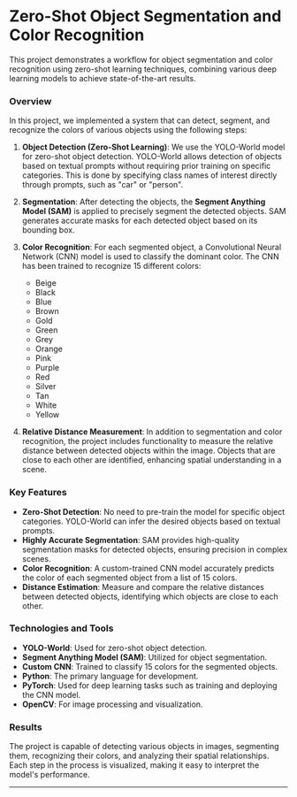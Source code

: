# Zero-Shot Object Segmentation and Color Recognition

This project demonstrates a workflow for object segmentation and color recognition using zero-shot learning techniques, combining various deep learning models to achieve state-of-the-art results. 

### Overview

In this project, we implemented a system that can detect, segment, and recognize the colors of various objects using the following steps:

1. **Object Detection (Zero-Shot Learning)**:
   We use the YOLO-World model for zero-shot object detection. YOLO-World allows detection of objects based on textual prompts without requiring prior training on specific categories. This is done by specifying class names of interest directly through prompts, such as "car" or "person".

2. **Segmentation**:
   After detecting the objects, the **Segment Anything Model (SAM)** is applied to precisely segment the detected objects. SAM generates accurate masks for each detected object based on its bounding box.

3. **Color Recognition**:
   For each segmented object, a Convolutional Neural Network (CNN) model is used to classify the dominant color. The CNN has been trained to recognize 15 different colors:
   - Beige
   - Black
   - Blue
   - Brown
   - Gold
   - Green
   - Grey
   - Orange
   - Pink
   - Purple
   - Red
   - Silver
   - Tan
   - White
   - Yellow

4. **Relative Distance Measurement**:
   In addition to segmentation and color recognition, the project includes functionality to measure the relative distance between detected objects within the image. Objects that are close to each other are identified, enhancing spatial understanding in a scene.

### Key Features

- **Zero-Shot Detection**: No need to pre-train the model for specific object categories. YOLO-World can infer the desired objects based on textual prompts.
- **Highly Accurate Segmentation**: SAM provides high-quality segmentation masks for detected objects, ensuring precision in complex scenes.
- **Color Recognition**: A custom-trained CNN model accurately predicts the color of each segmented object from a list of 15 colors.
- **Distance Estimation**: Measure and compare the relative distances between detected objects, identifying which objects are close to each other.

### Technologies and Tools

- **YOLO-World**: Used for zero-shot object detection.
- **Segment Anything Model (SAM)**: Utilized for object segmentation.
- **Custom CNN**: Trained to classify 15 colors for the segmented objects.
- **Python**: The primary language for development.
- **PyTorch**: Used for deep learning tasks such as training and deploying the CNN model.
- **OpenCV**: For image processing and visualization.

### Results

The project is capable of detecting various objects in images, segmenting them, recognizing their colors, and analyzing their spatial relationships. Each step in the process is visualized, making it easy to interpret the model's performance.

---

